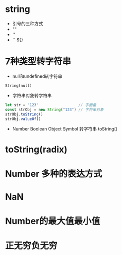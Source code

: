 # string

 - 引号的三种方式
  - ""
  - ''
  - `` ${}
  

# 7种类型转字符串

 - null和undefined转字符串
 
  ```
  String(null)
  ```

 - 字符串对象转字符串

  ```js
  let str = "123"                  // 字面量
  const strObj = new String("123") // 字符串对象
  strObj.toString()
  strObj.valueOf()
  ```

 - Number Boolean Object Symbol 转字符串 toString()
  
# toString(radix)


# Number 多种的表达方式

# NaN

# Number的最大值最小值

# 正无穷负无穷
  
